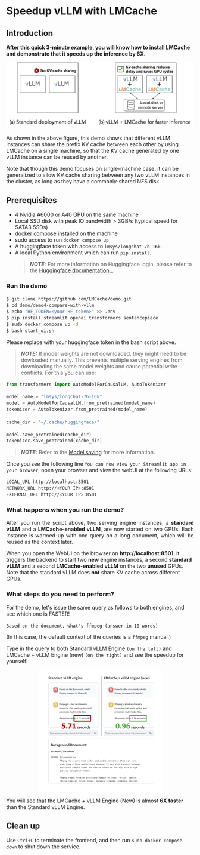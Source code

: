 
# Speedup vLLM with LMCache

## Introduction

**After this quick 3-minute example, you will know how to install LMCache and demonstrate that it speeds up the inference by 6X.**

![image](imgs/contrast.png)


As shown in the above figure, this demo shows that different vLLM instances can share the prefix KV cache between each other by using LMCache on a single machine, so that the KV cache generated by one vLLM instance can be reused by another.

Note that though this demo focuses on single-machine case, it can be generalized to allow KV cache sharing between any two vLLM instances in the cluster, as long as they have a commonly-shared NFS disk.

## Prerequisites

- 4 Nvidia A6000 or A40 GPU on the same machine
- Local SSD disk with peak IO bandwidth > 3GB/s (typical speed for SATA3 SSDs)
- [docker compose](https://docs.docker.com/compose/install/) installed on the machine
- sudo access to run ``docker compose up``
- A huggingface token with access to ``lmsys/longchat-7b-16k``. 
- A local Python environment which can run ``pip install``.
  > **_NOTE:_** For more information on Huggingface login, please refer to the [Huggingface documentation.](https://huggingface.co/docs/huggingface_hub/en/quick-start)_

### Run the demo
```bash
$ git clone https://github.com/LMCache/demo.git
$ cd demo/demo4-compare-with-vllm
$ echo "HF_TOKEN=<your HF token>" >> .env
$ pip install streamlit openai transformers sentencepiece
$ sudo docker compose up -d
$ bash start_ui.sh
```

Please replace <your HF token> with your huggingface token in the bash script above.

> **_NOTE:_** If model weights are not downloaded, they might need to be dowloaded manually. This prevents 
    multiple serving engines from downloading the same model weights and cause potential write conflicts.
    For this you can use:

```python 
from transformers import AutoModelForCausalLM, AutoTokenizer

model_name = "lmsys/longchat-7b-16k"
model = AutoModelForCausalLM.from_pretrained(model_name)
tokenizer = AutoTokenizer.from_pretrained(model_name)

cache_dir = "~/.cache/huggingface/"

model.save_pretrained(cache_dir)
tokenizer.save_pretrained(cache_dir)
```

> **_NOTE:_** Refer to the [Model saving](https://huggingface.co/docs/transformers/main/en/main_classes/model#transformers.PreTrainedModel.save_pretrained)
for more information.

Once you see the following line ``You can now view your Streamlit app in your browser``, open your browser 
and view the webUI at the following URLs:

```bash
LOCAL_URL http://localhost:8501
NETWORK_URL http://<YOUR IP>:8501
EXTERNAL_URL http://<YOUR IP>:8501
```

### What happens when you run the demo?

<p style="text-align:justify">
    After you run the script above, two serving engine instances, a <b>standard vLLM</b> and a <b>LMCache-enabled vLLM</b>, are now 
    started on two GPUs. Each instance is warmed-up with one query on a long document, which will be reused as the context later.
    <!-- One of them is a standard vLLM engine and the other is an LMCache + vLLM engine. -->
</p>

When you open the WebUI on the browser on <b> http://localhost:8501</b>, it triggers the backend to start 
two <b> new</b> engine instances, a second <b>standard vLLM</b> and a second <b>LMCache-enabled vLLM</b>
on the two <b>unused</b> GPUs. Note that the standard vLLM does <b>not</b> share KV cache across different GPUs.
</p>


<!-- img width="852" alt="image" src="https://github.com/user-attachments/assets/380c401b-8f10-4fab-bd17-dd67b1fbca29" -->

### What steps do you need to perform?

For the demo, let's issue the same query as follows to both engines, and see which one is FASTER! 

``Based on the document, what's ffmpeg (answer in 10 words)``

(In this case, the default context of the queries is a ``ffmpeg`` manual.)

Type in the query to both Standard vLLM Engine ``(on the left)`` and LMCache + vLLM Engine (new) ``(on the right)``
and see the speedup for yourself!

<img style="display: block; margin: auto;" width="333" alt="image" src="imgs/demo_4.png">

You will see that the LMCache + vLLM Engine (New) is almost **6X faster** than the Standard vLLM Engine.

## Clean up
Use ``Ctrl+C`` to terminate the frontend, and then run ``sudo docker compose down`` to shut down the service.
